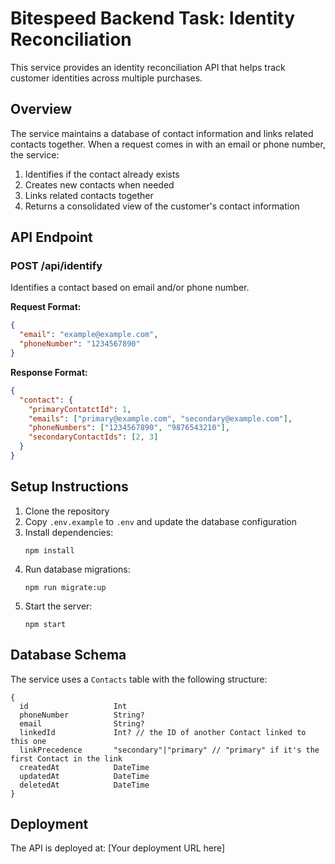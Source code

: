 # Bitespeed Backend Task: Identity Reconciliation

This service provides an identity reconciliation API that helps track customer identities across multiple purchases.

## Overview

The service maintains a database of contact information and links related contacts together. When a request comes in with an email or phone number, the service:

1. Identifies if the contact already exists
2. Creates new contacts when needed
3. Links related contacts together
4. Returns a consolidated view of the customer's contact information

## API Endpoint

### POST /api/identify

Identifies a contact based on email and/or phone number.

**Request Format:**
```json
{
  "email": "example@example.com",
  "phoneNumber": "1234567890"
}
```

**Response Format:**
```json
{
  "contact": {
    "primaryContatctId": 1,
    "emails": ["primary@example.com", "secondary@example.com"],
    "phoneNumbers": ["1234567890", "9876543210"],
    "secondaryContactIds": [2, 3]
  }
}
```

## Setup Instructions

1. Clone the repository
2. Copy `.env.example` to `.env` and update the database configuration
3. Install dependencies:
   ```
   npm install
   ```
4. Run database migrations:
   ```
   npm run migrate:up
   ```
5. Start the server:
   ```
   npm start
   ```

## Database Schema

The service uses a `Contacts` table with the following structure:

```
{
  id                   Int                   
  phoneNumber          String?
  email                String?
  linkedId             Int? // the ID of another Contact linked to this one
  linkPrecedence       "secondary"|"primary" // "primary" if it's the first Contact in the link
  createdAt            DateTime              
  updatedAt            DateTime              
  deletedAt            DateTime
}
```

## Deployment

The API is deployed at: [Your deployment URL here]
